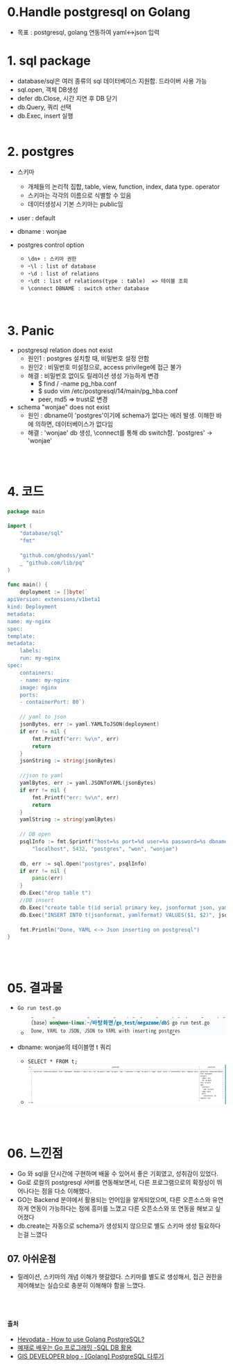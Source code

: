 # 0.Handle postgresql on Golang

- 목표 : postgresql, golang 연동하여 yaml<->json 입력

# 1. sql package

- database/sql은 여러 종류의 sql 데이터베이스 지원함. 드라이버 사용 가능
- sql.open, 객체 DB생성
- defer db.Close, 시간 지연 후 DB 닫기
- db.Query, 쿼리 선택
- db.Exec, insert 실행
  <br/><br/>

# 2. postgres

- 스키마

  - 개체들의 논리적 집합, table, view, function, index, data type. operator<br/>
  - 스키마는 각각의 이름으로 식별할 수 있음<br/>
  - 데이터생성시 기본 스키마는 public임

- user : default
- dbname : wonjae
- postgres control option
  - `\dn+ : 스키마 권한`<br/>
  - -`\l : list of database`<br/>
  - -`\d : list of relations`<br/>
  - -`\dt : list of relations(type : table)  => 테이블 조회`<br/>
  - `\connect DBNAME : switch other database`<br/>
    <br/><br/>

# 3. Panic

- postgresql relation does not exist
  - 원인1 : postgres 설치할 때, 비밀번호 설정 안함
  - 원인2 : 비밀번호 미설정으로, access privilege에 접근 불가 
  - 해결 : 비밀번호 없이도 릴레이션 생성 가능하게 변경
  	- $ find / -name pg_hba.conf
  	- $ sudo vim /etc/postgresql/14/main/pg_hba.conf
  	- peer, md5 ⇒ trust로 변경
- schema "wonjae" does not exist
  - 원인 : dbname이 'postgres'이기에 schema가 없다는 에러 발생. 이해한 바에 의하면, 데이터베이스가 없다임
  - 해결 : 'wonjae' db 생성, \connect를 통해 db switch함. 'postgres' -> 'wonjae' 
   
<br/><br/>
# 4. 코드

```go
package main

import (
	"database/sql"
	"fmt"

	"github.com/ghodss/yaml"
	_ "github.com/lib/pq"
)

func main() {
	deployment := []byte(`
apiVersion: extensions/v1beta1
kind: Deployment
metadata:
name: my-nginx
spec:
template:
metadata:
    labels:
    run: my-nginx
spec:
    containers:
    - name: my-nginx
    image: nginx
    ports:
    - containerPort: 80`)

	// yaml to json
	jsonBytes, err := yaml.YAMLToJSON(deployment)
	if err != nil {
		fmt.Printf("err: %v\n", err)
		return
	}
	jsonString := string(jsonBytes)

	//json to yaml
	yamlBytes, err := yaml.JSONToYAML(jsonBytes)
	if err != nil {
		fmt.Printf("err: %v\n", err)
		return
	}
	yamlString := string(yamlBytes)

	// DB open
	psqlInfo := fmt.Sprintf("host=%s port=%d user=%s password=%s dbname=%s sslmode=disable",
		"localhost", 5432, "postgres", "won", "wonjae")

	db, err := sql.Open("postgres", psqlInfo)
	if err != nil {
		panic(err)
	}
	db.Exec("drop table t")
	//DB insert
	db.Exec("create table t(id serial primary key, jsonformat json, yamlformat text)")
	db.Exec("INSERT INTO t(jsonformat, yamlformat) VALUES($1, $2)", jsonString, yamlString)

	fmt.Println("Done, YAML <-> Json inserting on postgresql")
}
```
<br/><br/>

# 05. 결과물
- `Go run test.go`
	- <img src = "https://github.com/wonjae124/Devops/blob/main/image/%EC%8A%A4%ED%81%AC%EB%A6%B0%EC%83%B7%202023-03-07%2016-55-53.png?raw=true">

- dbname: wonjae의 테이블명 t 쿼리
	- `SELECT * FROM t;`
	- <img src = "https://github.com/wonjae124/Devops/blob/main/image/%EC%8A%A4%ED%81%AC%EB%A6%B0%EC%83%B7%202023-03-07%2016-59-54.png?raw=true">

<br/><br/>

# 06. 느낀점
- Go 와 sql을 단시간에 구현하며 배울 수 있어서 좋은 기회였고, 성취감이 있었다. 
- Go로 로컬의 postgresql 서버를 연동해보면서, 다른 프로그램으로의 확장성이 뛰어나다는 점을 다소 이해했다.
- GO는 Backend 분야에서 활용되는 언어임을 알게되었으며, 다른 오픈소스와 유연하게 연동이 가능하다는 점에 흥미를 느꼈고 다른 오픈소스와 또 연동을 해보고 싶어졌다
- db.create는 자동으로 schema가 생성되지 않으므로 별도 스키마 생성 필요하다는걸 느꼈다

## 07. 아쉬운점
- 릴레이션, 스키마의 개념 이해가 헷갈렸다. 스키마를 별도로 생성해서, 접근 권한을 제어해보는 실습으로 충분히 이해해야 함을 느꼈다.
 
<br/><br/>

#### 출처

- [Hevodata - How to use Golang PostgreSQL?](https://hevodata.com/learn/golang-postgres/)
- [예재로 배우는 Go 프로그래밍 -SQL DB 활용](http://golang.site/go/article/106-SQL-DB-%ED%99%9C%EC%9A%A9)
- [GIS DEVELOPER blog - [Golang] PostgreSQL 다루기](http://www.gisdeveloper.co.kr/?p=2456)
  <br><br><br>
